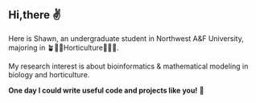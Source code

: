 ## Hi,there  ✌
Here is Shawn, an undergraduate student in Northwest A&F University, majoring in 🪴🍋🍊Horticulture🌺🌿🍀.  

My research interest is about bioinformatics & mathematical modeling in biology and horticulture.  

**One day I could write useful code and projects like you!**  🥲
<!--
**sleepy-shawn/sleepy-shawn** is a ✨ _special_ ✨ repository because its `README.md` (this file) appears on your GitHub profile.

Here are some ideas to get you started:

- 🔭 I’m currently working on ...
- 🌱 I’m currently learning ...
- 👯 I’m looking to collaborate on ...
- 🤔 I’m looking for help with ...
- 💬 Ask me about ...
- 📫 How to reach me: ...
- 😄 Pronouns: ...
- ⚡ Fun fact: ...
-->
